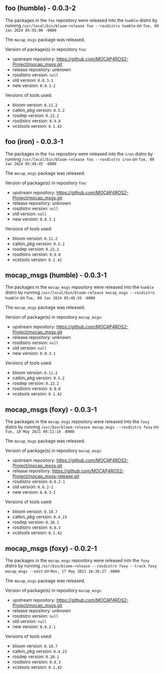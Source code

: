 ## foo (humble) - 0.0.3-2

The packages in the `foo` repository were released into the `humble` distro by running `/usr/local/bin/bloom-release foo --rosdistro humble` on `Tue, 09 Jan 2024 05:55:00 -0000`

The `mocap_msgs` package was released.

Version of package(s) in repository `foo`:

- upstream repository: https://github.com/MOCAP4ROS2-Project/mocap_msgs.git
- release repository: unknown
- rosdistro version: `null`
- old version: `0.0.3-1`
- new version: `0.0.3-2`

Versions of tools used:

- bloom version: `0.11.2`
- catkin_pkg version: `0.5.2`
- rosdep version: `0.22.2`
- rosdistro version: `0.9.0`
- vcstools version: `0.1.42`


## foo (iron) - 0.0.3-1

The packages in the `foo` repository were released into the `iron` distro by running `/usr/local/bin/bloom-release foo --rosdistro iron` on `Tue, 09 Jan 2024 05:49:45 -0000`

The `mocap_msgs` package was released.

Version of package(s) in repository `foo`:

- upstream repository: https://github.com/MOCAP4ROS2-Project/mocap_msgs.git
- release repository: unknown
- rosdistro version: `null`
- old version: `null`
- new version: `0.0.3-1`

Versions of tools used:

- bloom version: `0.11.2`
- catkin_pkg version: `0.5.2`
- rosdep version: `0.22.2`
- rosdistro version: `0.9.0`
- vcstools version: `0.1.42`


## mocap_msgs (humble) - 0.0.3-1

The packages in the `mocap_msgs` repository were released into the `humble` distro by running `/usr/local/bin/bloom-release mocap_msgs --rosdistro humble` on `Tue, 09 Jan 2024 05:45:55 -0000`

The `mocap_msgs` package was released.

Version of package(s) in repository `mocap_msgs`:

- upstream repository: https://github.com/MOCAP4ROS2-Project/mocap_msgs.git
- release repository: unknown
- rosdistro version: `null`
- old version: `null`
- new version: `0.0.3-1`

Versions of tools used:

- bloom version: `0.11.2`
- catkin_pkg version: `0.5.2`
- rosdep version: `0.22.2`
- rosdistro version: `0.9.0`
- vcstools version: `0.1.42`


## mocap_msgs (foxy) - 0.0.3-1

The packages in the `mocap_msgs` repository were released into the `foxy` distro by running `/usr/bin/bloom-release mocap_msgs --rosdistro foxy` on `Tue, 18 May 2021 09:11:14 -0000`

The `mocap_msgs` package was released.

Version of package(s) in repository `mocap_msgs`:

- upstream repository: https://github.com/MOCAP4ROS2-Project/mocap_msgs.git
- release repository: https://github.com/MOCAP4ROS2-Project/mocap_msgs-release.git
- rosdistro version: `0.0.2-1`
- old version: `0.0.2-1`
- new version: `0.0.3-1`

Versions of tools used:

- bloom version: `0.10.7`
- catkin_pkg version: `0.4.23`
- rosdep version: `0.20.1`
- rosdistro version: `0.8.3`
- vcstools version: `0.1.42`


## mocap_msgs (foxy) - 0.0.2-1

The packages in the `mocap_msgs` repository were released into the `foxy` distro by running `/usr/bin/bloom-release --rosdistro foxy --track foxy mocap_msgs --edit` on `Mon, 17 May 2021 16:26:27 -0000`

The `mocap_msgs` package was released.

Version of package(s) in repository `mocap_msgs`:

- upstream repository: https://github.com/MOCAP4ROS2-Project/mocap_msgs.git
- release repository: unknown
- rosdistro version: `null`
- old version: `null`
- new version: `0.0.2-1`

Versions of tools used:

- bloom version: `0.10.7`
- catkin_pkg version: `0.4.23`
- rosdep version: `0.20.1`
- rosdistro version: `0.8.3`
- vcstools version: `0.1.42`


